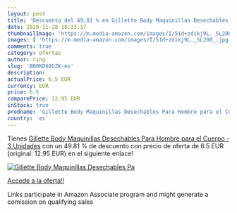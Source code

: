 ```yaml
---
layout: post
title: 'Descuento del 49.81 % en Gillette Body Maquinillas Desechables Pa'
date: 2020-11-28 18:33:17
thumbnailImage: 'https://m.media-amazon.com/images/I/51d+zdikj9L._SL200_.jpg'
images: [ 'https://m.media-amazon.com/images/I/51d+zdikj9L._SL200_.jpg' ]
comments: true
category: ofertas
author: ring
slug: 'B00KD60GZK-es'
description:
actualPrice: 6.5 EUR
currency: EUR
price: 6.5
comparePrice: 12.95 EUR
inStock: true
prodname: 'Gillette Body Maquinillas Desechables Para Hombre para el Cuerpo - 3 Unidades'
country: 'es'
---
```


Tienes [Gillette Body Maquinillas Desechables Para Hombre para el Cuerpo - 3 Unidades](https://www.amazon.es/dp/B00KD60GZK/?tag=tolees-21) con un 49.81 % de descuento con precio de oferta de 6.5 EUR (original: 12.95 EUR) en el siguiente enlace!

[![Gillette Body Maquinillas Desechables Pa](https://m.media-amazon.com/images/I/51d+zdikj9L._SL200_.jpg)](https://www.amazon.es/dp/B00KD60GZK/?tag=tolees-21)

[Accede a la oferta!!](https://www.amazon.es/dp/B00KD60GZK/?tag=tolees-21)

Links participate in Amazon Associate program and might generate a comission on qualifying sales


